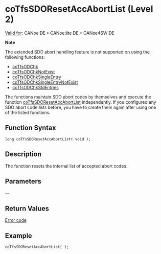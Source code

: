 # coTfsSDOResetAccAbortList (Level 2)

[Valid for](../../../../Shared/FeatureAvailability.md): CANoe DE • CANoe:lite DE • CANoe4SW DE

**Note**

The extended SDO abort handling feature is not supported on using the following functions:

- [coTfsODChk](CAPLfunctionCoTfsOdChk.md)
- [coTfsODChkNotExist](CAPLfunctionCoTfsOdChkNotExist.md)
- [coTfsODChkSingleEntry](CAPLfunctionCoTfsOdChkSingleEntry.md)
- [coTfsODChkSingleEntryNotExist](CAPLfunctionCoTfsOdChkSingleEntryNotExist.md)
- [coTfsODChkStdEntries](CAPLfunctionCoTfsOdChkStdEntries.md)

The functions maintain SDO abort codes by themselves and execute the function [coTfsSDOResetAccAbortList](#) independently. If you configured any SDO abort code lists before, you have to create them again after using one of the listed functions.

## Function Syntax

```plaintext
long coTfsSDOResetAccAbortList( void );
```

## Description

The function resets the internal list of accepted abort codes.

## Parameters

—

## Return Values

[Error code](../CAPLfunctionsCANopenNLTFSErrorCodes.md)

## Example

```plaintext
coTfsSDOResetAccAbortList( );
```
